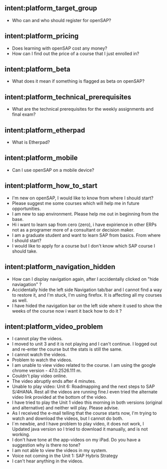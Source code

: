 ## intent:platform_target_group
- Who can and who should register for openSAP?

## intent:platform_pricing
- Does learning with openSAP cost any money?
- How can I find out the price of a course that I just enrolled in?

## intent:platform_beta
- What does it mean if something is flagged as beta on openSAP?

## intent:platform_technical_prerequisites
- What are the technical prerequisites for the weekly assignments and final exam?

## intent:platform_etherpad
- What is Etherpad?

## intent:platform_mobile
- Can I use openSAP on a mobile device?

## intent:platform_how_to_start
- I'm new on openSAP, I would like to know from where I should start?
- Please suggest me some courses which will help me in future opportunities.
- I am new to sap environment. Please help me out in beginning from the base.
- Hi i want to learn sap from cero (zero), i have expirience in other ERPs not as a programer more of a consultant or decision maker.
- I am a graduate student and want to learn SAP from basics. From where I should  start?
- I would like to apply for a course but I don't know which SAP course I should take.

## intent:platform_navigation_hidden
- How can I display navigation again, after I accidentally clicked on "hide naviagation" ?
- Accidentally hide the left side Navigation tab/bar and I cannot find a way to restore it, and I'm stuck, I'm using firefox. It is affecting all my courses as well.
- I have hided the navigation bar on the left side where it used to show the weeks of the course now i want it back how to do it ?

## intent:platform_video_problem
- I cannot play the videos.
- I moved to unit 3 and it is not playing and I can't continue. I logged out and re-enter the course but the stats is still the same.
- I cannot watch the videos.
- Problem to watch the videos.
- I am unable to view video related to the course. I am using the google chrome version - 47.0.2526.111 m.
- Couldn't play video online.
- The video abruptly ends after 4 minutes.
- Unable to play video: Unit 6: Roadmapping and the next steps to SAP S/4HANA. Rest all the videos are running fine.I even tried the alternate video link provided at the bottom of the video.
- I have tried to play the Unit 1 video this morning in both versions (original and alternative) and neither will play. Please advise.
- As I received the e-mail telling that the course starts now, I'm trying to watch and download the videos, but I cannot do both.
- I´m newbie, and I have problem to play video, it does not work, I Updated java version so I tried to download it manually, and is not working.
- I don't have tone at the app-videos on my iPad. Do you have a suggestion why is there no tone?
- I am not able to view the videos in my system. 
- Voice not coming in the Unit 1: SAP Hybris Strategy
- I can't hear anything in the videos.